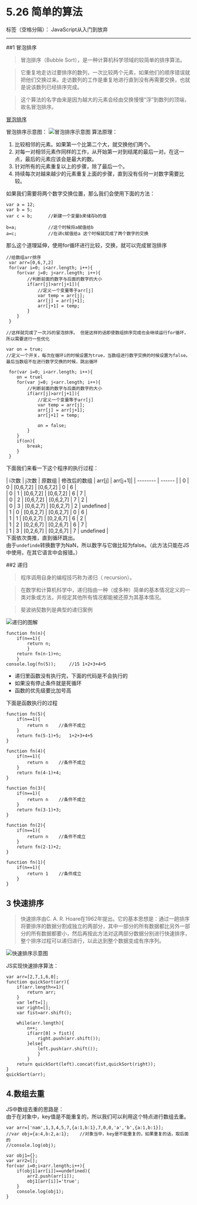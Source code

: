 ﻿# 5.26 简单的算法

标签（空格分隔）： JavaScript从入门到放弃

---

##1 冒泡排序
>冒泡排序（Bubble Sort），是一种计算机科学领域的较简单的排序算法。  

>它重复地走访过要排序的数列，一次比较两个元素，如果他们的顺序错误就把他们交换过来。走访数列的工作是重复地进行直到没有再需要交换，也就是说该数列已经排序完成。  

>这个算法的名字由来是因为越大的元素会经由交换慢慢“浮”到数列的顶端，故名冒泡排序。    

[冒泡排序](http://baike.baidu.com/link?url=PSPu2-933c9Umq5v8IrZFGXvj4_bOB2g1HHVTaUmgHSGbAIsjDtWxw9AOB6oyyl4Ub_hxLS8qPUFNz4Y0Exzba)   

冒泡排序示意图：
![冒泡排序示意图](http://img2.tuicool.com/Zbaqym.gif)
算法原理：  

 1. 比较相邻的元素。如果第一个比第二个大，就交换他们两个。  
 2. 对每一对相邻元素作同样的工作，从开始第一对到结尾的最后一对。在这一点，最后的元素应该会是最大的数。  
 3. 针对所有的元素重复以上的步骤，除了最后一个。  
 4. 持续每次对越来越少的元素重复上面的步骤，直到没有任何一对数字需要比较。  

如果我们需要将两个数字交换位置，那么我们会使用下面的方法：  
```
var a = 12;
var b = 5;
var c = b;      //新建一个变量b来储存b的值

b=a;            //这个时候将a赋值给b
a=c;            //在讲c赋值给a 这个时候就完成了两个数字的交换
```
 
 那么这个道理延伸，使用for循环进行比较，交换，就可以完成冒泡排序  
```
//给数组arr排序
 var arr=[0,6,7,2]
 for(var i=0; i<arr.length; i++){
    for(var j=0; j<arr.length; i++){
        //判断前面的数字与后面的数字的大小
        if(arr[j]>arr[j+1]){
            //定义一个变量等于arr[j]
            var temp = arr[j];
            arr[j] = arr[j+1];
            arr[j+1] = temp;
        }
    }
 }
 
//这样就完成了一次JS的冒泡排序。 但是这样的话即使数组排序完成也会继续运行for循环，所以需要进行一些优化    

var on = true;        
//定义一个开关，每次在循环i的时候设置为true，当数组进行数字交换的时候设置为false。最后当数组不在进行数字交换的时候，跳出循环  

 for(var i=0; i<arr.length; i++){
    on = truel
    for(var j=0; j<arr.length; i++){
        //判断前面的数字与后面的数字的大小
        if(arr[j]>arr[j+1]){
            //定义一个变量等于arr[j]
            var temp = arr[j];
            arr[j] = arr[j+1];
            arr[j+1] = temp;
            
            on = false;
        }
    }
    if(on){
        break;
    }
 }
```

下面我们来看一下这个程序的执行过程：   

| i次数 | j次数   | 原数组  |  修改后的数组 |  arr[j] | arr[j+1]|
| --------              | ------                | 
|  0  |  0  |  [0,6,7,2]  |  [0,6,7,2]  | 0  | 6  |  
|  0  |  1  |  [0,6,7,2]  |  [0,6,7,2]  | 6  | 7  |  
|  0  |  2  |  [0,6,7,2]  |  [0,6,2,7]  | 7  | 2  |  
|  0  |  3  |  [0,6,2,7]  |  [0,6,2,7]  | 2  | undefined  |  
|  1  |  0  |  [0,6,2,7]  |  [0,6,2,7]  | 0  | 6  |  
|  1  |  1  |  [0,6,2,7]  |  [0,2,6,7]  | 6  | 2  |  
|  1  |  2  |  [0,2,6,7]  |  [0,2,6,7]  | 6  | 7  |  
|  1  |  3  |  [0,2,6,7]  |  [0,2,6,7]  | 7  | undefined  |  
下面依次类推，直到循环跳出。  
由于`undefinde`转换数字为NaN，所以数字与它做比较为false。（此方法只能在JS中使用，在其它语言中会报错。）  


##2 递归  
>程序调用自身的编程技巧称为递归（ recursion）。    

>在数学和计算机科学中，递归指由一种（或多种）简单的基本情况定义的一类对象或方法，并规定其他所有情况都能被还原为其基本情况。    

>斐波纳契数列是典型的递归案例  
  
![递归的图解](http://f.hiphotos.baidu.com/baike/c0=baike80,5,5,80,26/sign=7a4525d087d6277ffd1f3a6a49517455/b90e7bec54e736d1d26a3d639b504fc2d5626964.jpg)    


```
function fn(n){
	if(n==1){
		return n;
		}
	return fn(n-1)+n;
	}
console.log(fn(5));		//15 1+2+3+4+5	

```  

 - 递归里函数没有执行完，下面的代码是不会执行的  
 - 如果没有停止条件就是死循环  
 - 函数的优先级要比加号高  

下面是函数执行的过程 
```
function fn(5){
	if(n==1){
		return n	//条件不成立
	}
	return fn(5-1)+5;	1+2+3+4+5
}  

function fn(4){
	if(n==1){
		return n	//条件不成立
	}
	return fn(4-1)+4;
}  

function fn(3){
	if(n==1){
		return n	//条件不成立
	}
	return fn(3-1)+3;
}  

function fn(2){
	if(n==1){
		return n	//条件不成立
	}
	return fn(2-1)+2;
}  

function fn(1){
	if(n==1){
		return 1	//条件成立
	}
}  
```

## 3 快速排序  
>快速排序由C. A. R. Hoare在1962年提出。它的基本思想是：通过一趟排序将要排序的数据分割成独立的两部分，其中一部分的所有数据都比另外一部分的所有数据都要小，然后再按此方法对这两部分数据分别进行快速排序，整个排序过程可以递归进行，以此达到整个数据变成有序序列。  

![快速排序示意图](http://f.hiphotos.baidu.com/baike/s%3D220/sign=2785ee7e918fa0ec7bc7630f1696594a/b7003af33a87e950707fdf2110385343fbf2b416.jpg)  

JS实现快速排序算法：  

```
var arr=[2,7,1,6,0];
function quickSort(arr){
	if(arr.length<=1){
		return arr;
	}
	var left=[];
	var right=[];
	var fist=arr.shift();
				
	while(arr.length){
		n++;
		if(arr[0] > fist){
			right.push(arr.shift());
		}else{
			left.push(arr.shift());
			}
		}
	return quickSort(left).concat(fist,quickSort(right));
}
quickSort(arr);
```  
## 4.数组去重  
JS中数组去重的思路是：  
由于在对象中，key值是不能重复的，所以我们可以利用这个特点进行数组去重。
```
var arr=['nam',1,3,4,5,7,{a:1,b:1},7,0,0,'a','b',{a:1,b:1}];
//var obj={a:4,b:2,a:1};	//对象当中，key是不能重复的，如果重复的话，取后面的
//console.log(obj);
			
var obj1={};
var arr2=[];
for(var i=0;i<arr.length;i++){
	if(obj1[arr[i]]==undefined){
		arr2.push(arr[i]);
		obj1[arr[i]]='true';
	}
	console.log(obj1);
}
```